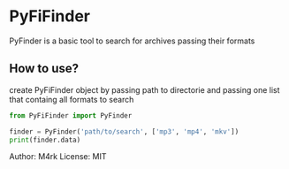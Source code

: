 # PyFiFinder

<p>PyFinder is a basic tool to search for archives passing their formats</p>

## How to use?

create PyFiFinder object by passing path to directorie and passing one list that containg all formats to search

```python
from PyFiFinder import PyFinder

finder = PyFinder('path/to/search', ['mp3', 'mp4', 'mkv'])
print(finder.data)
```

Author: M4rk
License: MIT
